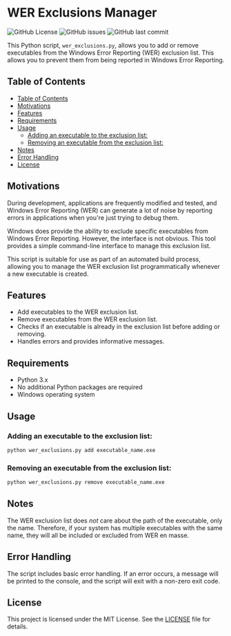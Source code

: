 # WER Exclusions Manager

![GitHub License](https://img.shields.io/github/license/RobertSundling/wer-execlusions)
![GitHub issues](https://img.shields.io/github/issues/RobertSundling/wer-execlusions)
![GitHub last commit](https://img.shields.io/github/last-commit/RobertSundling/wer-execlusions)

This Python script, `wer_exclusions.py`, allows you to add or remove executables from the Windows Error Reporting (WER) exclusion list. This allows you to prevent them from being reported in Windows Error Reporting.

## Table of Contents

<!-- @import "[TOC]" {cmd="toc" depthFrom=2 depthTo=6 orderedList=false} -->

<!-- code_chunk_output -->

- [Table of Contents](#table-of-contents)
- [Motivations](#motivations)
- [Features](#features)
- [Requirements](#requirements)
- [Usage](#usage)
  - [Adding an executable to the exclusion list:](#adding-an-executable-to-the-exclusion-list)
  - [Removing an executable from the exclusion list:](#removing-an-executable-from-the-exclusion-list)
- [Notes](#notes)
- [Error Handling](#error-handling)
- [License](#license)

<!-- /code_chunk_output -->

## Motivations

During development, applications are frequently modified and tested, and Windows Error Reporting (WER) can generate a lot of noise by reporting errors in applications when you're just trying to debug them.

Windows does provide the ability to exclude specific executables from Windows Error Reporting. However, the interface is not obvious. This tool provides a simple command-line interface to manage this exclusion list.

This script is suitable for use as part of an automated build process, allowing you to manage the WER exclusion list programmatically whenever a new executable is created.

## Features

* Add executables to the WER exclusion list.
* Remove executables from the WER exclusion list.
* Checks if an executable is already in the exclusion list before adding or removing.
* Handles errors and provides informative messages.

## Requirements

* Python 3.x
* No additional Python packages are required
* Windows operating system

## Usage

### Adding an executable to the exclusion list:

```sh
python wer_exclusions.py add executable_name.exe
```

### Removing an executable from the exclusion list:

```sh
python wer_exclusions.py remove executable_name.exe
```

## Notes

The WER exclusion list does *not* care about the path of the executable, only the name. Therefore, if your system has multiple executables with the same name, they will all be included or excluded from WER en masse.

## Error Handling

The script includes basic error handling. If an error occurs, a message will be printed to the console, and the script will exit with a non-zero exit code.

## License

This project is licensed under the MIT License. See the [LICENSE](./LICENSE) file for details.